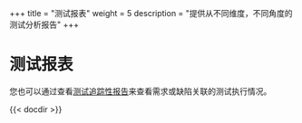 +++
title = "测试报表"
weight = 5
description = "提供从不同维度，不同角度的测试分析报告"
+++

# 测试报表

您也可以通过查看[测试追踪性报告](./report/)来查看需求或缺陷关联的测试执行情况。


{{< docdir >}}
